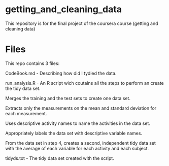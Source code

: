 # getting_and_cleaning_data
This repository is for the final project of the coursera course (getting and cleaning data)
# Files
This repo contains 3 files:

CodeBook.md - Describing how did I tydied the data.

run_analysis.R - An R script wich coutains all the steps to perform an create the tidy data set.

Merges the training and the test sets to create one data set.

Extracts only the measurements on the mean and standard deviation for each measurement.

Uses descriptive activity names to name the activities in the data set.

Appropriately labels the data set with descriptive variable names.

From the data set in step 4, creates a second, independent tidy data set with the average of each variable for each activity and each subject.

tidyds.txt - The tidy data set created with the script.









